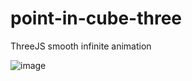 # point-in-cube-three
ThreeJS smooth infinite animation

![image](https://github.com/yura-kiv/point-in-cube-three/assets/94392546/9eeab45a-9b75-4a1d-b330-5a0b1facf61b)
